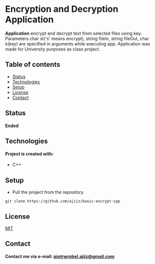 # Encryption and Decryption Application
**Application** encrypt and decrypt text from selected files using key.
Parameters char st('s' means encrypt), string fileIn, string fileOut, char k(key) are specified in arguments while executing app.
Application was made for University purposes as class project.

## Table of contents
* [Status](#status)
* [Technologies](#technologies)
* [Setup](#setup)
* [License](#license)
* [Contact](#contact)

## Status
#### Ended

## Technologies
#### Project is created with:
* C++

## Setup
* Pull the project from the repository
```
git clone https://github.com/ajiiz/basic-encrypt-cpp
```

## License
[MIT](https://choosealicense.com/licenses/mit/)

## Contact
#### Contact me via e-mail: piotrwrobel.ajiiz@gmail.com
